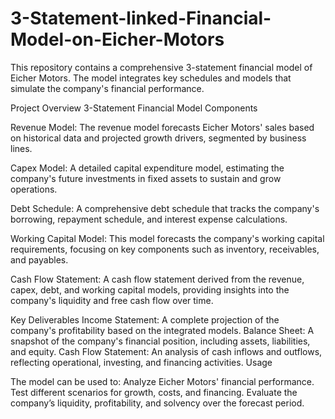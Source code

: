 # 3-Statement-linked-Financial-Model-on-Eicher-Motors
This repository contains a comprehensive 3-statement financial model of Eicher Motors. The model integrates key schedules and models that simulate the company's financial performance.

Project Overview
3-Statement Financial Model Components

Revenue Model: The revenue model forecasts Eicher Motors' sales based on historical data and projected growth drivers, segmented by business lines.

Capex Model: A detailed capital expenditure model, estimating the company's future investments in fixed assets to sustain and grow operations.

Debt Schedule: A comprehensive debt schedule that tracks the company's borrowing, repayment schedule, and interest expense calculations.

Working Capital Model: This model forecasts the company's working capital requirements, focusing on key components such as inventory, receivables, and payables.

Cash Flow Statement: A cash flow statement derived from the revenue, capex, debt, and working capital models, providing insights into the company's liquidity and free cash flow over time.

Key Deliverables
Income Statement: A complete projection of the company's profitability based on the integrated models.
Balance Sheet: A snapshot of the company's financial position, including assets, liabilities, and equity.
Cash Flow Statement: An analysis of cash inflows and outflows, reflecting operational, investing, and financing activities.
Usage

The model can be used to:
Analyze Eicher Motors' financial performance.
Test different scenarios for growth, costs, and financing.
Evaluate the company’s liquidity, profitability, and solvency over the forecast period.

